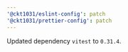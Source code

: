 ```yaml
---
'@ckt1031/eslint-config': patch
'@ckt1031/prettier-config': patch
---
```


Updated dependency `vitest` to `0.31.4`.
